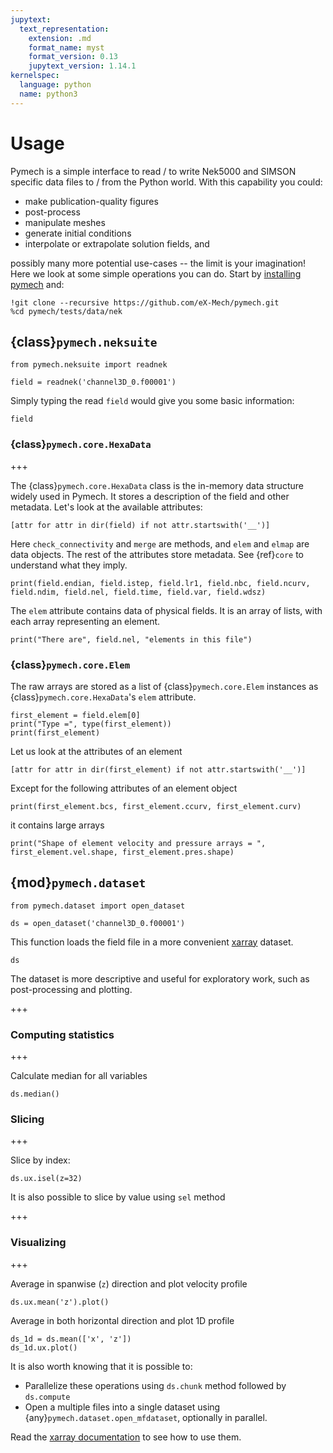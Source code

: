 ```yaml
---
jupytext:
  text_representation:
    extension: .md
    format_name: myst
    format_version: 0.13
    jupytext_version: 1.14.1
kernelspec:
  language: python
  name: python3
---
```


# Usage

Pymech is a simple interface to read / to write Nek5000 and SIMSON specific
data files to / from the Python world. With this capability you could:

- make publication-quality figures
- post-process
- manipulate meshes
- generate initial conditions
- interpolate or extrapolate solution fields, and

possibly many more potential use-cases  -- the limit is your imagination! Here
we look at some simple operations you can do. Start by [installing
pymech](index.rst) and:

```{code-cell} ipython3
!git clone --recursive https://github.com/eX-Mech/pymech.git
%cd pymech/tests/data/nek
```

## {class}`pymech.neksuite`

```{code-cell} ipython3
from pymech.neksuite import readnek

field = readnek('channel3D_0.f00001')
```

Simply typing the read `field` would give you some basic information:

```{code-cell} ipython3
field
```

### {class}`pymech.core.HexaData`

+++

The {class}`pymech.core.HexaData` class is the in-memory data structure widely used in Pymech. It stores a description of the field and other metadata. Let's look at the available attributes:

```{code-cell} ipython3
[attr for attr in dir(field) if not attr.startswith('__')]
```

Here `check_connectivity` and `merge` are methods, and `elem` and `elmap` are data objects. The rest of the attributes store metadata. See {ref}`core` to understand what they imply.

```{code-cell} ipython3
print(field.endian, field.istep, field.lr1, field.nbc, field.ncurv, field.ndim, field.nel, field.time, field.var, field.wdsz)
```

The `elem` attribute contains data of physical fields. It is an array of lists, with each array representing an element.

```{code-cell} ipython3
print("There are", field.nel, "elements in this file")
```

### {class}`pymech.core.Elem`

The raw arrays are stored as a list of {class}`pymech.core.Elem` instances as {class}`pymech.core.HexaData`'s `elem` attribute.

```{code-cell} ipython3
first_element = field.elem[0]
print("Type =", type(first_element))
print(first_element)
```

Let us look at the attributes of an element

```{code-cell} ipython3
[attr for attr in dir(first_element) if not attr.startswith('__')]
```

Except for the following attributes of an element object

```{code-cell} ipython3
print(first_element.bcs, first_element.ccurv, first_element.curv)
```

it contains large arrays

```{code-cell} ipython3
print("Shape of element velocity and pressure arrays = ", first_element.vel.shape, first_element.pres.shape)
```

## {mod}`pymech.dataset`

```{code-cell} ipython3
from pymech.dataset import open_dataset

ds = open_dataset('channel3D_0.f00001')
```

This function loads the field file in a more convenient [xarray](https://xarray.pydata.org) dataset.

```{code-cell} ipython3
ds
```

The dataset is more descriptive and useful for exploratory work, such as post-processing and plotting.

+++

### Computing statistics

+++

Calculate median for all variables

```{code-cell} ipython3
ds.median()
```

### Slicing

+++

Slice by index:

```{code-cell} ipython3
ds.ux.isel(z=32)
```

It is also possible to slice by value using `sel` method

+++

### Visualizing

+++

Average in spanwise (`z`) direction and plot velocity profile

```{code-cell} ipython3
ds.ux.mean('z').plot()
```

Average in both horizontal direction and plot 1D profile

```{code-cell} ipython3
ds_1d = ds.mean(['x', 'z'])
ds_1d.ux.plot()
```

It is also worth knowing that it is possible to:

- Parallelize these operations using `ds.chunk` method followed by `ds.compute`
- Open a multiple files into a single dataset using {any}`pymech.dataset.open_mfdataset`, optionally in parallel.

Read the [xarray documentation](https://xarray.pydata.org/en/stable/quick-overview.html) to see how to use them.
